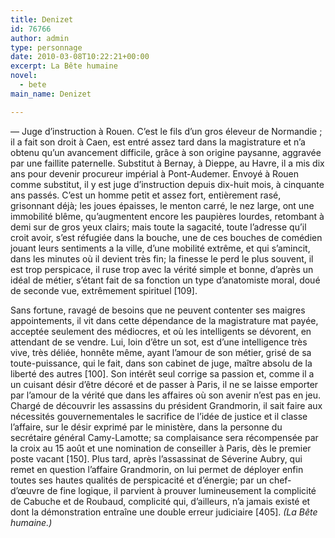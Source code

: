 ```yaml
---
title: Denizet
id: 76766
author: admin
type: personnage
date: 2010-03-08T10:22:21+00:00
excerpt: La Bête humaine
novel:
  - bete
main_name: Denizet

---
```

— Juge d&rsquo;instruction à Rouen. C&rsquo;est le fils d&rsquo;un gros éleveur de Normandie ; il a fait son droit à Caen, est entré assez tard dans la magistrature et n&rsquo;a obtenu qu&rsquo;un avancement difficile, grâce à son origine paysanne, aggravée par une faillite paternelle. Substitut à Bernay, à Dieppe, au Havre, il a mis dix ans pour devenir procureur impérial à Pont-Audemer. Envoyé à Rouen comme substitut, il y est juge d&rsquo;instruction depuis dix-huit mois, à cinquante ans passés. C&rsquo;est un homme petit et assez fort, entièrement rasé, grisonnant déjà; les joues épaisses, le menton carré, le nez large, ont une immobilité blême, qu&rsquo;augmentent encore les paupières lourdes, retombant à demi sur de gros yeux clairs; mais toute la sagacité, toute l&rsquo;adresse qu&rsquo;il croit avoir, s&rsquo;est réfugiée dans la bouche, une de ces bouches de comédien jouant leurs sentiments a la ville, d&rsquo;une mobilité extrême, et qui s&rsquo;amincit, dans les minutes où il devient très fin; la finesse le perd le plus souvent, il est trop perspicace, il ruse trop avec la vérité simple et bonne, d&rsquo;après un idéal de métier, s&rsquo;étant fait de sa fonction un type d&rsquo;anatomiste moral, doué de seconde vue, extrêmement spirituel [109].

Sans fortune, ravagé de besoins que ne peuvent contenter ses maigres appointements, il vit dans cette dépendance de la magistrature mat payée, acceptée seulement des médiocres, et où les intelligents se dévorent, en attendant de se vendre. Lui, loin d&rsquo;être un sot, est d&rsquo;une intelligence très vive, très déliée, honnête même, ayant l&rsquo;amour de son métier, grisé de sa toute-puissance, qui le fait, dans son cabinet de juge, maître absolu de la liberté des autres [100]. Son intérêt seul corrige sa passion et, comme il a un cuisant désir d&rsquo;être décoré et de passer à Paris, il ne se laisse emporter par l&rsquo;amour de la vérité que dans les affaires où son avenir n&rsquo;est pas en jeu. Chargé de découvrir les assassins du président Grandmorin, il sait faire aux nécessités gouvernementales le sacrifice de l&rsquo;idée de justice et il classe l&rsquo;affaire, sur le désir exprimé par le ministère, dans la personne du secrétaire général Camy-Lamotte; sa complaisance sera récompensée par la croix au 15 août et une nomination de conseiller à Paris, dès le premier poste vacant [150]. Plus tard, après l&rsquo;assassinat de Séverine Aubry, qui remet en question l&rsquo;affaire Grandmorin, on lui permet de déployer enfin toutes ses hautes qualités de perspicacité et d&rsquo;énergie; par un chef-d&rsquo;œuvre de fine logique, il parvient à prouver lumineusement la complicité de Cabuche et de Roubaud, complicité qui, d&rsquo;ailleurs, n&rsquo;a jamais existé et dont la démonstration entraîne une double erreur judiciaire [405]. _(La Bête humaine.)_